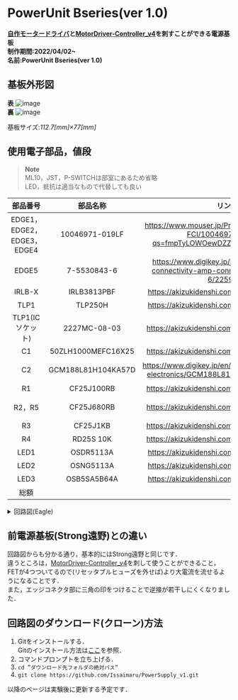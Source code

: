 # PowerUnit Bseries(ver 1.0)
**[自作モータードライバ](https://github.com/Issaimaru/MoterDriver_v1)と[MotorDriver-Controller_v4](https://github.com/TNCT-Mechatech/MotorDriver-Controller_v4)を刺すことができる電源基板**<br>
**制作期間:2022/04/02~**<br>
**名前:PowerUnit Bseries(ver 1.0)**

## 基板外形図
**表**
![image](https://user-images.githubusercontent.com/80198387/177504442-f3bd95a7-9038-4bbe-a155-4c2b75209f2a.png)<br>
**裏**
![image](https://user-images.githubusercontent.com/80198387/175341750-3d81d61b-4435-4e29-809e-2f7eab348755.png)<br>

基板サイズ:*112.7[mm]×77[mm]*

## 使用電子部品，値段
>**Note**<br>
>ML10，JST，P-SWITCHは部室にあるため省略<br>
>LED，抵抗は適当なもので代替しても良い

|部品番号|部品名称|リンク|値段(一個)|
|:---------:|:---:|:---:|:---:|
|EDGE1，EDGE2，EDGE3，EDGE4|10046971-019LF|https://www.mouser.jp/ProductDetail/Amphenol-FCI/10046971-019LF?qs=fmpTyLOWOewDZZQoXB5U1g%3D%3D|￥1,079×4(10個)|
|EDGE5|7-5530843-6|https://www.digikey.jp/ja/products/detail/te-connectivity-amp-connectors/7-5530843-6/2259133|￥342.9(10個)|
|IRLB-X|IRLB3813PBF|https://akizukidenshi.com/catalog/g/gI-06270/|￥140 × 4|
|TLP1|TLP250H|https://akizukidenshi.com/catalog/g/gI-08042/|￥150|
|TLP1(ICソケット)|2227MC-08-03|https://akizukidenshi.com/catalog/g/gP-00035/|￥15|
|C1|50ZLH1000MEFC16X25|https://akizukidenshi.com/catalog/g/gP-08442/|￥80|
|C2|GCM188L81H104KA57D|https://www.digikey.jp/en/products/detail/murata-electronics/GCM188L81H104KA57D/2591908|￥11.5(100個)|
|R1|CF25J100RB|https://akizukidenshi.com/catalog/g/gR-25101/|￥1(100個)|
|R2，R5|CF25J680RB|https://akizukidenshi.com/catalog/g/gR-25681/|￥1 × 2(100個)|
|R3|CF25J1KB|https://akizukidenshi.com/catalog/g/gR-25102/|￥1(100個)|
|R4|RD25S 10K|https://akizukidenshi.com/catalog/g/gR-25103/|￥1(100個)|
|LED1|OSDR5113A|https://akizukidenshi.com/catalog/g/gI-00624/|￥4(100個)|
|LED2|OSNG5113A|https://akizukidenshi.com/catalog/g/gI-00625/|￥5(100個)|
|LED3|OSB5SA5B64A|https://akizukidenshi.com/catalog/g/gI-13205/|￥25(10個)|
|総額|||￥5514.4|

<details><summary>回路図(Eagle)</summary>
  
![電源基板_回路図](https://user-images.githubusercontent.com/80198387/178936574-0c1b3448-379c-48d6-949c-f707fd801ca6.png)
</details>

## 前電源基板(Strong遠野)との違い<br>
回路図からも分かる通り，基本的にはStrong遠野と同じです．<br>違うところは，[MotorDriver-Controller_v4](https://github.com/TNCT-Mechatech/MotorDriver-Controller_v4)を刺して使うことができること，FETが4つついてるので(リセッタブルヒューズを外せば)より大電流を流せるようになることです．<br>また，エッジコネクタ部に三角の印をつけることで逆接が若干しにくくなりました．

## 回路図のダウンロード(クローン)方法
1. Gitをインストールする．<br>Gitのインストール方法は[ここ](https://www.sejuku.net/blog/73444)を参照．
1. コマンドプロンプトを立ち上げる．
1. `cd ”ダウンロード先フォルダの絶対パス” `<br>
1. `git clone https://github.com/Issaimaru/PowerSupply_v1.git`<br>

以降のページは実験後に更新する予定です．
